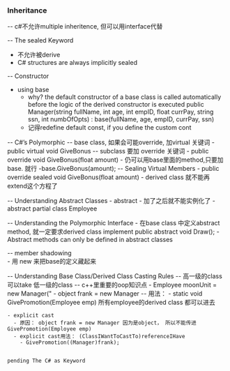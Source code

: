 ###  Inheritance  ###

-- c#不允许multiple inheritence, 但可以用interface代替

-- The sealed Keyword
  - 不允许被derive 
  - C# structures are always implicitly sealed 
  
-- Constructor
  - using base  
    - why? the default constructor of a base class is called automatically before the logic of the derived constructor is executed
      public Manager(string fullName, int age, int empID,
                    float currPay, string ssn, int numbOfOpts)
                    : base(fullName, age, empID, currPay, ssn)
    - 记得redefine default const, if you define the custom cont 
    
    
-- C#’s Polymorphic
  -- base class, 如果会可能override, 加virtual 关键词 
    - public virtual void GiveBonus
  -- subclass 要加 override 关键词 
    -  public override void GiveBonus(float amount)
    - 仍可以用base里面的method,只要加 base. 就行 
      -base.GiveBonus(amount); 
  -- Sealing Virtual Members
    - public override sealed void GiveBonus(float amount)
      - derived class 就不能再extend这个方程了 
            
  -- Understanding Abstract Classes
    - abstract - 加了之后就不能实例化了
      - abstract partial class Employee
    
  -- Understanding the Polymorphic Interface
    - 在base class 中定义abstract method, 就一定要求derived class implement
      public abstract void Draw();
    - Abstract methods can only be defined in abstract classes
    
  -- member shadowing     
    - 用 new 来把base的定义藏起来
  
  -- Understanding Base Class/Derived Class Casting Rules
    -- 高一级的class可以take 低一级的class -- c++里重要的oop知识点
      - Employee moonUnit = new Manager("
      - object frank = new Manager
    -- 用法：
      - static void GivePromotion(Employee emp) 所有employee的derived class 都可以进去 
    
    - explicit cast
      - 原因： object frank = new Manager 因为是object， 所以不能传进 GivePromotion(Employee emp)
      - explicit cast用法： (ClassIWantToCastTo)referenceIHave
        - GivePromotion((Manager)frank);
    
    
    pending The C# as Keyword
    
    
    
    

